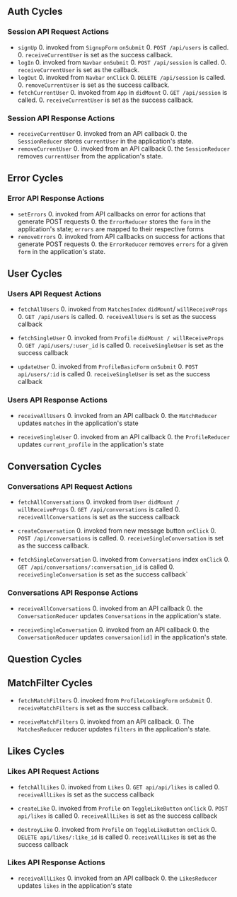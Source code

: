 ## Auth Cycles

### Session API Request Actions

* `signUp`
  0. invoked from `SignupForm` `onSubmit`
  0. `POST /api/users` is called.
  0. `receiveCurrentUser` is set as the success callback.
* `logIn`
  0. invoked from `Navbar` `onSubmit`
  0. `POST /api/session` is called.
  0. `receiveCurrentUser` is set as the callback.
* `logOut`
  0. invoked from `Navbar` `onClick`
  0. `DELETE /api/session` is called.
  0. `removeCurrentUser` is set as the success callback.
* `fetchCurrentUser`
  0. invoked from `App` in `didMount`
  0. `GET /api/session` is called.
  0. `receiveCurrentUser` is set as the success callback.

### Session API Response Actions

* `receiveCurrentUser`
  0. invoked from an API callback
  0. the `SessionReducer` stores `currentUser` in the application's state.
* `removeCurrentUser`
  0. invoked from an API callback
  0. the `SessionReducer` removes `currentUser` from the application's state.

## Error Cycles

### Error API Response Actions
* `setErrors`
  0. invoked from API callbacks on error for actions that generate POST requests
  0. the `ErrorReducer` stores the `form` in the application's state; `errors` are mapped to their respective forms
* `removeErrors`
  0. invoked from API callbacks on success for actions that generate POST requests
  0. the `ErrorReducer` removes `errors` for a given `form` in the application's state.

## User Cycles

### Users API Request Actions
* `fetchAllUsers`
  0. invoked from `MatchesIndex` `didMount`/ `willReceiveProps`
  0. `GET /api/users` is called.
  0. `receiveAllUsers` is set as the success callback

* `fetchSingleUser`
  0. invoked from `Profile` `didMount / willReceiveProps`
  0. `GET /api/users/:user_id` is called
  0. `receiveSingleUser` is set as the success callback

* `updateUser`
  0. invoked from `ProfileBasicForm` `onSubmit`
  0. `POST api/users/:id` is called
  0. `receiveSingleUser` is set as the success callback


### Users API Response Actions
* `receiveAllUsers`
  0. invoked from an API callback
  0. the `MatchReducer` updates `matches` in the application's state

* `receiveSingleUser`
  0. invoked from an API callback
  0. the `ProfileReducer` updates `current_profile` in the application's state

## Conversation Cycles

### Conversations API Request Actions
* `fetchAllConversations`
  0. invoked from `User` `didMount / willReceiveProps`
  0. `GET /api/conversations` is called
  0. `receiveAllConversations` is set as the success callback

* `createConversation`
  0. invoked from new message button `onClick`
  0. `POST /api/conversations` is called.
  0. `receiveSingleConversation` is set as the success callback.

* `fetchSingleConversation`
  0. invoked from `Conversations` index `onClick`
  0. `GET /api/conversations/:conversation_id` is called
  0. `receiveSingleConversation` is set as the success callback`

### Conversations API Response Actions

* `receiveAllConversations`
  0. invoked from an API callback
  0. the `ConversationReducer` updates `Conversations` in the application's state.

* `receiveSingleConversation`
  0. invoked from an API callback
  0. the `ConversationReducer` updates `conversaion[id]` in the application's state.


## Question Cycles




## MatchFilter Cycles

* `fetchMatchFilters`
  0. invoked from `ProfileLookingForm` `onSubmit`
  0. `receiveMatchFilters` is set as the success callback.

* `receiveMatchFilters`
  0. invoked from an API callback.
  0. The `MatchesReducer` reducer updates `filters` in the application's state.

## Likes Cycles

### Likes API Request Actions
* `fetchAllLikes`
  0. invoked from `Likes`
  0. `GET api/api/likes` is called
  0. `receiveAllLikes` is set as the success callback

* `createLike`
  0. invoked from `Profile` on `ToggleLikeButton` `onClick`
  0. `POST api/likes` is called
  0. `receiveAllLikes` is set as the success callback

* `destroyLike`
  0. invoked from `Profile` on `ToggleLikeButton` `onClick`
  0. `DELETE api/likes/:like_id` is called
  0. `receiveAllLikes` is set as the success callback

### Likes API Response Actions
* `receiveAllLikes`
  0. invoked from an API callback
  0. the `LikesReducer` updates `likes` in the application's state
